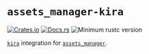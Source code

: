 # `assets_manager-kira`

[![Crates.io](https://img.shields.io/crates/v/assets_manager-kira.svg)](https://crates.io/crates/assets_manager-kira)
[![Docs.rs](https://docs.rs/assets_manager-kira/badge.svg)](https://docs.rs/assets_manager-kira/)
![Minimum rustc version](https://img.shields.io/badge/rustc-1.71+-lightgray.svg)


[`kira`] integration for [`assets_manager`].

[`assets_manager`]: https://github.com/a1phyr/assets_manager
[`kira`]: https://github.com/tesselode/kira
